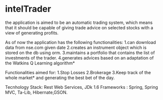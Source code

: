 intelTrader
===========
the application is aimed to be an automatic trading system, which means that it should be capable of giving trade advice 
on selected stocks with a view of generating profits.


As of now the application has the following functionalities:
1.can download data from nse.com given date
2.creates an instrument object which is stored on the db using orm.
3.maintains a portfolio that contains the list of investments of the trader.
4.generates advices based on an adaptation of the Watkins Q Learning algorithm*

Functionalities aimed for:
1.Stop Losses
2.Brokerage
3.Keep track of the whole market* and generating the best bet of the day.

Tecnhology Stack:
Rest Web Services, JDk 1.6
Frameworks : Spring, Spring MVC, Ta-Lib, Hibernate,GSON.

